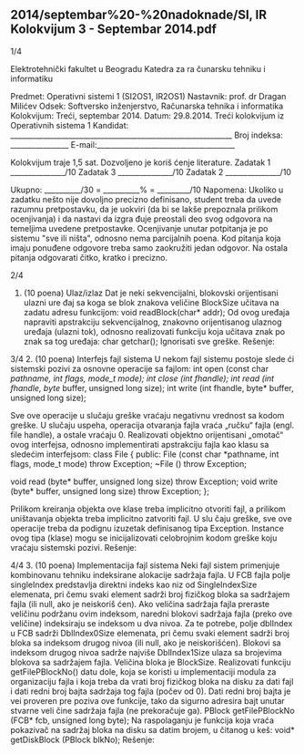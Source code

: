 2014/septembar%20-%20nadoknade/SI, IR Kolokvijum 3 - Septembar 2014.pdf
--------------------------------------------------------------------------------


1/4

Elektrotehnički fakultet u Beogradu
Katedra za ra
čunarsku tehniku i informatiku

Predmet: Operativni sistemi 1 (SI2OS1, IR2OS1)
Nastavnik:   prof. dr Dragan Milićev
Odsek: Softversko inženjerstvo, Računarska tehnika i informatika
Kolokvijum: Treći, septembar 2014.
Datum: 29.8.2014.
Treći kolokvijum iz Operativnih sistema 1
Kandidat:
     _____________________________________________________________
Broj indeksa: ________________ E-mail:______________________________________

Kolokvijum traje 1,5 sat. Dozvoljeno je koriš
ćenje literature.
Zadatak 1 _______________/10 Zadatak 3 _______________/10
Zadatak 2 _______________/10

Ukupno: __________/30 = __________% = _________/10
Napomena:    Ukoliko u zadatku nešto nije dovoljno precizno definisano,  student treba da
uvede razumnu pretpostavku, da je uokviri (da bi se lakše prepoznala prilikom ocenjivanja) i
da nastavi da izgra
đuje preostali deo svog odgovora na temeljima uvedene pretpostavke.
Ocenjivanje unutar potpitanja je po sistemu "sve ili ništa",  odnosno nema parcijalnih poena.
Kod pitanja koja imaju ponuđene odgovore treba samo zaokružiti jedan odgovor.  Na ostala
pitanja odgovarati čitko, kratko i precizno.


2/4
1. (10 poena) Ulaz/izlaz
Dat je neki sekvencijalni,  blokovski orijentisani ulazni ure
đaj sa koga se blok znakova
veličine BlockSize učitava na zadatu adresu funkcijom:
void readBlock(char* addr);
Od ovog uređaja napraviti apstrakciju sekvencijalnog, znakovno orijentisanog ulaznog uređaja
(ulazni tok), odnosno realizovati funkciju koja učitava znak po znak sa tog uređaja:
char getchar();
Ignorisati sve greške.
Rešenje:

3/4
2. (10 poena) Interfejs fajl sistema
U nekom fajl sistemu postoje slede
ći sistemski pozivi za osnovne operacije sa fajlom:
int open (const char *pathname, int flags, mode_t mode);
int close (int fhandle);
int read (int fhandle, byte* buffer, unsigned long size);
int write (int fhandle, byte* buffer, unsigned long size);

Sve ove operacije u slučaju greške vraćaju negativnu vrednost sa kodom greške.  U slučaju
uspeha, operacija otvaranja fajla vraća „ručku“ fajla (engl. file handle), a ostale vraćaju 0.
Realizovati objektno orijentisani „omotač“    ovog interfejsa,    odnosno implementirati
apstrakciju fajla kao klasu sa sledećim interfejsom:
class File {
public:
  File (const char *pathname, int flags, mode_t mode) throw Exception;
 ~File () throw Exception;

  void read (byte* buffer, unsigned long size) throw Exception;
  void write (byte* buffer, unsigned long size) throw Exception;
};

Prilikom kreiranja objekta ove klase treba implicitno otvoriti fajl,  a prilikom uništavanja
objekta treba implicitno zatvoriti fajl.  U slu
čaju greške,  sve ove operacije treba da podignu
izuzetak definisanog tipa Exception.  Instance ovog tipa (klase)  mogu se inicijalizovati
celobrojnim kodom greške koju vraćaju sistemski pozivi.
Rešenje:










4/4
3. (10 poena) Implementacija fajl sistema
Neki fajl sistem primenjuje kombinovanu tehniku indeksirane alokacije sadržaja fajla. U FCB
fajla polje
singleIndex predstavlja direktni indeks kao niz od SingleIndexSize
elemenata, pri čemu svaki element sadrži broj fizičkog bloka sa sadržajem fajla (ili null, ako
je neiskoriš
ćen).  Ako veličina sadržaja fajla preraste veličinu podržanu ovim indeksom,
naredni blokovi sadržaja fajla (preko ove veličine) indeksiraju se indeksom u dva nivoa. Za te
potrebe, polje dblIndex u FCB sadrži DblIndex0Size elemenata, pri čemu svaki element
sadrži broj bloka sa indeksom drugog nivoa (ili null,  ako je neiskorišćen).  Blokovi sa
indeksom drugog nivoa sadrže najviše
DblIndex1Size ulaza sa brojevima blokova sa
sadržajem fajla. Veličina bloka je BlockSize.
Realizovati funkciju getFilePBlockNo()  datu dole,  koja se koristi u implementaciji
modula za organizaciju fajla i koja treba da vrati broj fizičkog bloka na disku za dati fajl i dati
redni broj bajta sadržaja tog fajla (počev od 0).  Dati redni broj bajta je vei proveren pre
poziva ove funkcije,  tako da sigurno adresira bajt unutar stvarne veli
čine sadržaja fajla (ne
prekoračuje ga).
PBlock getFilePBlockNo (FCB* fcb, unsigned long byte);
Na raspolaganju je funkcija koja vraća pokazivač na sadržaj bloka na disku sa datim brojem,
u
čitanog u keš:
void* getDiskBlock (PBlock blkNo);
Rešenje:
